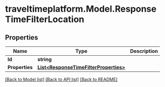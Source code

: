 
# traveltimeplatform.Model.ResponseTimeFilterLocation

## Properties

Name | Type | Description | Notes
------------ | ------------- | ------------- | -------------
**Id** | **string** |  | 
**Properties** | [**List&lt;ResponseTimeFilterProperties&gt;**](ResponseTimeFilterProperties.md) |  | 

[[Back to Model list]](../README.md#documentation-for-models)
[[Back to API list]](../README.md#documentation-for-api-endpoints)
[[Back to README]](../README.md)

